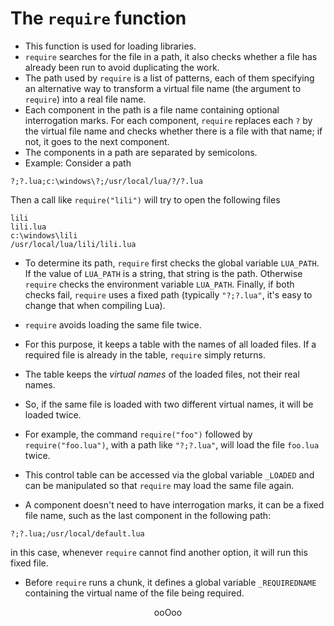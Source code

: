 # The `require` function
* This function is used for loading libraries.
* `require` searches for the file in a path, it also checks whether a file has already been run to avoid duplicating the work.
* The path used by `require` is a list of patterns, each of them specifying an alternative way to transform a virtual file name (the argument to `require`) into a real file name.
* Each component in the path is a file name containing optional interrogation marks. For each component, `require` replaces each `?` by the virtual file name and checks whether there is a file with that name; if not, it goes to the next component.
* The components in a path are separated by semicolons.
* Example:
Consider a path
```
?;?.lua;c:\windows\?;/usr/local/lua/?/?.lua
```
Then a call like `require("lili")` will try to open the following files
```
lili
lili.lua
c:\windows\lili
/usr/local/lua/lili/lili.lua
```
* To determine its path, `require` first checks the global variable `LUA_PATH`. If the value of `LUA_PATH` is a string, that string is the path. Otherwise `require` checks the environment variable `LUA_PATH`. Finally, if both checks fail, `require` uses a fixed path (typically `"?;?.lua"`, it's easy to change that when compiling Lua).
* `require` avoids loading the same file twice.
* For this purpose, it keeps a table with the names of all loaded files. If a required file is already in the table, `require` simply returns.
* The table keeps the <em>virtual names</em> of the loaded files, not their real names.
* So, if the same file is loaded with two different virtual names, it will be loaded twice.
* For example, the command `require("foo")` followed by `require("foo.lua")`, with a path like `"?;?.lua"`, will load the file `foo.lua` twice.
* This control table can be accessed via the global variable `_LOADED` and can be manipulated so that `require` may load the same file again.

* A component doesn't need to have interrogation marks, it can be a fixed file name, such as the last component in the following path:
```
?;?.lua;/usr/local/default.lua
```
in this case, whenever `require` cannot find another option, it will run this fixed file.
* Before `require` runs a chunk, it defines a global variable `_REQUIREDNAME` containing the virtual name of the file being required.

<p align="center">
ooOoo
</p>
